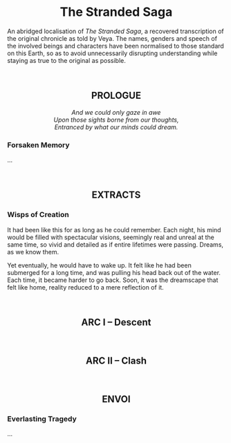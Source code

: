 <h1 align="center"> The Stranded Saga </h1>

An abridged localisation of *The Stranded Saga*, a recovered transcription of the original chronicle as told by Veya. The names, genders and speech of the involved beings and characters have been normalised to those standard on this Earth, so as to avoid unnecessarily disrupting understanding while staying as true to the original as possible.


<br>


<h2 align="center"> PROLOGUE </h2>

<div align="center">
<em>And we could only gaze in awe </em> <br>
<em>Upon those sights borne from our thoughts, </em> <br>
<em>Entranced by what our minds could dream. </em> <br>
</div>

### Forsaken Memory
...


<br>


<h2 align="center"> EXTRACTS </h2>

### Wisps of Creation
It had been like this for as long as he could remember. Each night, his mind would be filled with spectacular visions, seemingly real and unreal at the same time, so vivid and detailed as if entire lifetimes were passing. Dreams, as we know them.

Yet eventually, he would have to wake up. It felt like he had been submerged for a long time, and was pulling his head back out of the water. Each time, it became harder to go back. Soon, it was the dreamscape that felt like home, reality reduced to a mere reflection of it.


<br>


<h2 align="center"> ARC I – Descent </h2>


<br>


<h2 align="center"> ARC II – Clash </h2>


<br>


<h2 align="center"> ENVOI </h2>

### Everlasting Tragedy
...

